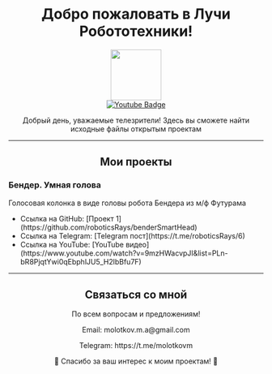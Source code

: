 <!-- Заголовок -->
<h1 align="center">Добро пожаловать в Лучи Робототехники!</h1>
<div id="header" align="center">
  <img src="https://media.giphy.com/media/v1.Y2lkPTc5MGI3NjExaGhjNWY4OWNuMWxxeHZ2N3J0ejl5OXcxamI5YzR3eTFxZTlmcm9reiZlcD12MV9pbnRlcm5hbF9naWZfYnlfaWQmY3Q9Zw/2CV88JdrUCOYT5Ec8j/giphy.gif" width="100"/>
</div>
<div id="badges">
<center>
  <a href="https://www.youtube.com/@lightrobo_tv">
    <img src="https://img.shields.io/badge/YouTube-red?style=for-the-badge&logo=youtube&logoColor=white" alt="Youtube Badge"/>
  </a>
</center>
</div>

<!-- Интро -->
<p align="center">Добрый день, уважаемые телезрители! Здесь вы сможете найти исходные файлы открытым проектам</p>

<!-- Разделительная линия -->
<hr>

<!-- Секция Проекты -->
<h2 align="center">Мои проекты</h2>

<!-- Бендер - Умная голова. -->
<h3>Бендер. Умная голова</h3>
<p>Голосовая колонка в виде головы робота Бендера из м/ф Футурама</p>
<ul>
  <li>Ссылка на GitHub: [Проект 1](https://github.com/roboticsRays/benderSmartHead)</li>
  <li>Ссылка на Telegram: [Telegram пост](https://t.me/roboticsRays/6)</li>
  <li>Ссылка на YouTube: [YouTube видео](https://www.youtube.com/watch?v=9mzHWacvpJI&list=PLn-bR8PjqtYwi0qEbphlJU5_H2lbBfu7F)</li>
</ul>



<!-- Разделительная линия -->
<hr>

<!-- Секция Контакты -->
<h2 align="center">Связаться со мной</h2>
<p align="center">По всем вопросам и предложениям!</p>
<p align="center">Email: molotkov.m.a@gmail.com</p>
<p align="center">Telegram: https://t.me/molotkovm</p>

<!-- Эмоджи-робот -->
<p align="center">🤖 Спасибо за ваш интерес к моим проектам! 🤖</p>
